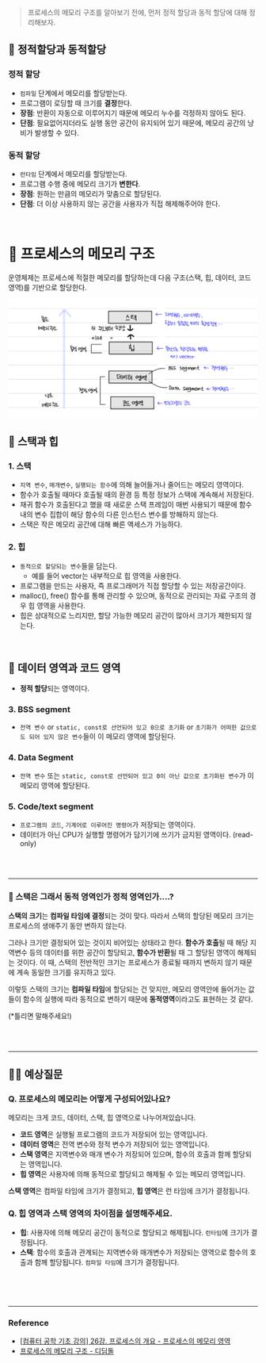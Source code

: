 > 프로세스의 메모리 구조를 알아보기 전에, 먼저 정적 할당과 동적 할당에 대해 정리해보자.

## 📌 정적할당과 동적할당

### 정적 할당

- `컴파일` 단계에서 메모리를 할당받는다.
- 프로그램이 로딩할 때 크기를 **결정**한다.
- **장점**: 반환이 자동으로 이루어지기 때문에 메모리 누수를 걱정하지 않아도 된다.
- **단점**: 필요없어지더라도 실행 동안 공간이 유지되어 있기 때문에, 메모리 공간의 낭비가 발생할 수 있다.

### 동적 할당

- `런타임` 단계에서 메모리를 할당받는다.
- 프로그램 수행 중에 메모리 크기가 **변한다**.
- **장점**: 원하는 만큼의 메모리가 맞춤으로 할당된다.
- **단점**: 더 이상 사용하지 않는 공간을 사용자가 직접 해제해주어야 한다.

<br />

# 📑 프로세스의 메모리 구조

운영체제는 프로세스에 적절한 메모리를 할당하는데 다음 구조(스택, 힙, 데이터, 코드 영역)를 기반으로 할당한다.

<img src="../OS/images/process_memory.jpeg" width="700px" />

## 📌 스택과 힙

### 1. 스택

- `지역 변수`, `매개변수`, `실행되는 함수`에 의해 늘어들거나 줄어드는 메모리 영역이다.
- 함수가 호출될 때마다 호출될 때의 환경 등 특정 정보가 스택에 계속해서 저장된다.
- 재귀 함수가 호출된다고 했을 때 새로운 스택 프레임이 매번 사용되기 때문에 함수 내의 변수 집합이 해당 함수의 다른 인스턴스 변수를 방해하지 않는다.
- 스택은 작은 메모리 공간에 대해 빠른 액세스가 가능하다.

### 2. 힙

- `동적으로 할당되는 변수`들을 담는다.
  - 예를 들어 vector는 내부적으로 힙 영역을 사용한다.
- 프로그램을 만드는 사용자, 즉 프로그래머가 직접 할당할 수 있는 저장공간이다.
- malloc(), free() 함수를 통해 관리할 수 있으며, 동적으로 관리되는 자료 구조의 경우 힙 영역을 사용한다.
- 힙은 상대적으로 느리지만, 할당 가능한 메모리 공간이 많아서 크기가 제한되지 않는다.

<Br />

## 📌 데이터 영역과 코드 영역

- **정적 할당**되는 영역이다.

### 3. BSS segment

- `전역 변수` or `static, const로 선언되어 있고 0으로 초기화` or `초기화가 어떠한 값으로도 되어 있지 않은 변수`들이 이 메모리 영역에 할당된다.

### 4. Data Segment

- `전역 변수` 또는 `static, const로 선언되어 있고 0이 아닌 값으로 초기화된 변수`가 이 메모리 영역에 할당된다.

### 5. Code/text segment

- `프로그램의 코드`, `기계어로 이루어진 명령어`가 저장되는 영역이다.
- 데이터가 아닌 CPU가 실행할 명령어가 담기기에 쓰기가 금지된 영역이다. (read-only)

<br />
<br />

---

### 🚨 스택은 그래서 동적 영역인가 정적 영역인가….?

**스택의 크기**는 **컴파일 타임에 결정**되는 것이 맞다. 따라서 스택의 할당된 메모리 크기는 프로세스의 생애주기 동안 변하지 않는다.

그러나 크기만 결정되어 있는 것이지 비어있는 상태라고 한다. **함수가 호출**될 때 해당 지역변수 등의 데이터를 위한 공간이 할당되고, **함수가 반환**될 때 그 할당된 영역이 해제되는 것이다.
이 때, 스택의 전반적인 크기는 프로세스가 종료될 때까지 변하지 않기 때문에 계속 동일한 크기를 유지하고 있다.

이렇듯 스택의 크기는 **컴파일 타임**에 할당되는 건 맞지만, 메모리 영역안에 들어가는 값들이 함수의 실행에 따라 동적으로 변하기 때문에 **동적영역**이라고도 표현하는 것 같다.

(\*틀리면 말해주세요!)

<br />
<br />

---

## 🙋‍♂️ 예상질문

### Q. 프로세스의 **메모리는 어떻게 구성되어있나요?**

메모리는 크게 코드, 데이터, 스택, 힙 영역으로 나누어져있습니다.

- **코드 영역**은 실행될 프로그램의 코드가 저장되어 있는 영역입니다.
- **데이터 영역**은 전역 변수와 정적 변수가 저장되어 있는 영역입니다.
- **스택 영역**은 지역변수와 매개 변수가 저장되어 있으며, 함수의 호출과 함께 할당되는 영역입니다.
- **힙 영역**은 사용자에 의해 동적으로 할당되고 해제될 수 있는 메모리 영역입니다.

**스택 영역**은 컴파일 타임에 크기가 결정되고, **힙 영역**은 런 타임에 크기가 결정됩니다.

### Q. 힙 영역과 스택 영역의 차이점을 설명해주세요.

- **힙**: 사용자에 의해 메모리 공간이 동적으로 할당되고 해제됩니다. `런타임`에 크기가 결정됩니다.
- **스택**: 함수의 호출과 관계되는 지역변수와 매개변수가 저장되는 영역으로 함수의 호출과 함께 할당됩니다. `컴파일 타임`에 크기가 결정됩니다.

<Br />
<Br />
<Br />

---

### Reference

- [[컴퓨터 공학 기초 강의] 26강. 프로세스의 개요 - 프로세스의 메모리 영역](https://youtu.be/Jjfah3t_xWk?t=1157)
- [프로세스의 메모리 구조 - 디딤돌](https://wikidocs.net/165974)
